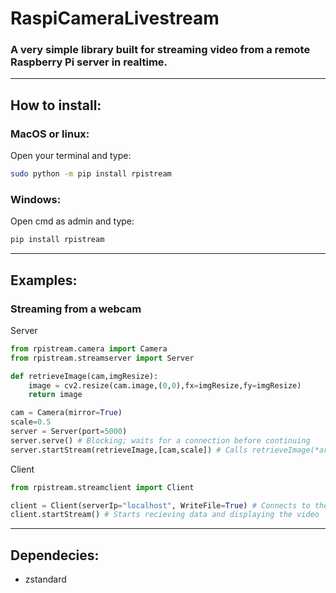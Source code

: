# RaspiCameraLivestream

### A very simple library built for streaming video from a remote Raspberry Pi server in realtime.


---

## How to install:

### MacOS or linux:

Open your terminal and type:

``` bash
sudo python -m pip install rpistream
```

### Windows:

Open cmd as admin and type:

```cmd
pip install rpistream
```

---

## Examples:

### Streaming from a webcam

Server

```python
from rpistream.camera import Camera
from rpistream.streamserver import Server

def retrieveImage(cam,imgResize):
    image = cv2.resize(cam.image,(0,0),fx=imgResize,fy=imgResize)
    return image

cam = Camera(mirror=True)
scale=0.5
server = Server(port=5000)
server.serve() # Blocking; waits for a connection before continuing
server.startStream(retrieveImage,[cam,scale]) # Calls retrieveImage(*args) every frame  
```

Client

```python
from rpistream.streamclient import Client

client = Client(serverIp="localhost", WriteFile=True) # Connects to the server
client.startStream() # Starts recieving data and displaying the video
```
---
## Dependecies:
- zstandard